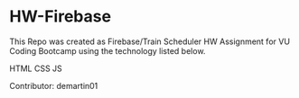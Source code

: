 # HW-Firebase
This Repo was created as Firebase/Train Scheduler HW Assignment for VU Coding Bootcamp using the technology listed below.

HTML 
CSS
JS

Contributor: demartin01
